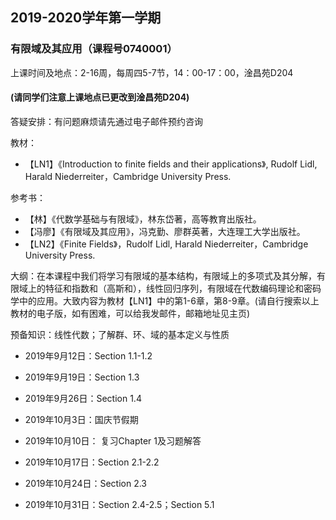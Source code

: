 ## 2019-2020学年第一学期
### 有限域及其应用（课程号0740001）

上课时间及地点：2-16周，每周四5-7节，14：00-17：00，淦昌苑D204
#### (请同学们注意上课地点已更改到淦昌苑D204)

答疑安排：有问题麻烦请先通过电子邮件预约咨询

教材：
* 【LN1】《Introduction to finite fields and their applications》, Rudolf Lidl, Harald Niederreiter，Cambridge University Press.

参考书：
* 【林】《代数学基础与有限域》，林东岱著，高等教育出版社。
* 【冯廖】《有限域及其应用》，冯克勤、廖群英著，大连理工大学出版社。
* 【LN2】《Finite Fields》，Rudolf Lidl, Harald Niederreiter，Cambridge University Press.  

大纲：在本课程中我们将学习有限域的基本结构，有限域上的多项式及其分解，有限域上的特征和指数和（高斯和），线性回归序列，有限域在代数编码理论和密码学中的应用。大致内容为教材【LN1】中的第1-6章，第8-9章。(请自行搜索以上教材的电子版，如有困难，可以给我发邮件，邮箱地址见主页)

预备知识：线性代数；了解群、环、域的基本定义与性质

* 2019年9月12日：Section 1.1-1.2

* 2019年9月19日：Section 1.3

* 2019年9月26日：Section 1.4

* 2019年10月3日：国庆节假期

* 2019年10月10日： 复习Chapter 1及习题解答

* 2019年10月17日：Section 2.1-2.2

* 2019年10月24日：Section 2.3

* 2019年10月31日：Section 2.4-2.5；Section 5.1
